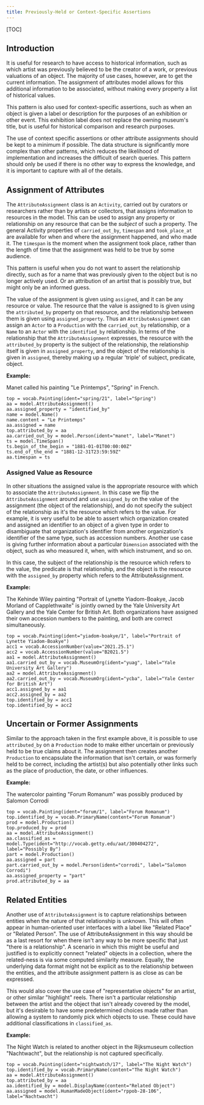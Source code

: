 ```yaml
---
title: Previously-Held or Context-Specific Assertions
---
```


[TOC]

## Introduction

It is useful for research to have access to historical information, such as which artist was previously believed to be the creator of a work, or previous valuations of an object.  The majority of use cases, however, are to get the current information.  The assignment of attributes model allows for this additional information to be associated, without making every property a list of historical values.

This pattern is also used for context-specific assertions, such as when an object is given a label or description for the purposes of an exhibition or other event.  This exhibition label does not replace the owning museum's title, but is useful for historical comparison and research purposes.

The use of context specific assertions or other attribute assignments should be kept to a minimum if possible. The data structure is significantly more complex than other patterns, which reduces the likelihood of implementation and increases the difficult of search queries. This pattern should only be used if there is no other way to express the knowledge, and it is important to capture with all of the details.

## Assignment of Attributes

The `AttributeAssignment` class is an `Activity`, carried out by curators or researchers rather than by artists or collectors, that assigns information to resources in the model. This can be used to assign any property or relationship on any resource that can be the _subject_ of such a property.  The general Activity properties of `carried_out_by`, `timespan` and `took_place_at` are available for when and where the assignment happened, and who made it.  The `timespan` is the moment when the assignment took place, rather than the length of time that the assignment was held to be true by some audience.

This pattern is useful when you do not want to assert the relationship directly, such as for a name that was previously given to the object but is no longer actively used. Or an attribution of an artist that is possibly true, but might only be an informed guess.

The value of the assignment is given using `assigned`, and it can be any resource or value. The resource that the value is assigned to is given using the `attributed_by` property on that resource, and the relationship between them is given using `assigned_property`. Thus an `AttributeAssignment` can assign an `Actor` to a `Production` with the `carried_out_by` relationship, or a `Name` to an `Actor` with the `identified_by` relationship.  In terms of the relationship that the `AttributeAssignment` expresses, the resource with the `attributed_by` property is the subject of the relationship, the relationship itself is given in `assigned_property`, and the object of the relationship is given in `assigned`, thereby making up a regular 'triple' of subject, predicate, object.

__Example:__

Manet called his painting "Le Printemps", "Spring" in French.

```crom
top = vocab.Painting(ident="spring/21", label="Spring")
aa = model.AttributeAssignment()
aa.assigned_property = "identified_by"
name = model.Name()
name.content = "Le Printemps"
aa.assigned = name
top.attributed_by = aa
aa.carried_out_by = model.Person(ident="manet", label="Manet")
ts = model.TimeSpan()
ts.begin_of_the_begin = "1881-01-01T00:00:00Z"
ts.end_of_the_end = "1881-12-31T23:59:59Z"
aa.timespan = ts
```

### Assigned Value as Resource

In other situations the assigned value is the appropriate resource with which to associate the `AttributeAssignment`. In this case we flip the `AttributeAssignment` around and use `assigned_by` on the value of the assignment (the object of the relationship), and do not specify the subject of the relationship as it's the resource which refers to the value. For example, it is very useful to be able to assert which organization created and assigned an identifier to an object of a given type in order to disambiguate that organization's identifier from another organization's identifier of the same type, such as accession numbers.  Another use case is giving further information about a particular `Dimension` associated with the object, such as who measured it, when, with which instrument, and so on.

In this case, the subject of the relationship is the resource which refers to the value, the predicate is that relationship, and the object is the resource with the `assigned_by` property which refers to the AttributeAssignment.

__Example:__

The Kehinde Wiley painting "Portrait of Lynette Yiadom-Boakye, Jacob Morland of Capplethwaite" is jointly owned by the Yale University Art Gallery and the Yale Center for British Art. Both organizations have assigned their own accession numbers to the painting, and both are correct simultaneously.

```crom
top = vocab.Painting(ident="yiadom-boakye/1", label="Portrait of Lynette Yiadom-Boakye")
acc1 = vocab.AccessionNumber(value="2021.25.1")
acc2 = vocab.AccessionNumber(value="B2021.5")
aa1 = model.AttributeAssignment()
aa1.carried_out_by = vocab.MuseumOrg(ident="yuag", label="Yale University Art Gallery")
aa2 = model.AttributeAssignment()
aa2.carried_out_by = vocab.MuseumOrg(ident="ycba", label="Yale Center for British Art")
acc1.assigned_by = aa1
acc2.assigned_by = aa2
top.identified_by = acc1
top.identified_by = acc2
```

## Uncertain or Former Assignments

Similar to the approach taken in the first example above, it is possible to use `attributed_by` on a `Production` node to make either uncertain or previously held to be true claims about it. The assignment then creates another `Production` to encapsulate the information that isn't certain, or was formerly held to be correct, including the artist(s) but also potentially other links such as the place of production, the date, or other influences.

__Example:__ 

The watercolor painting "Forum Romanum" was possibly produced by Salomon Corrodi

```crom
top = vocab.Painting(ident="forum/1", label="Forum Romanum")
top.identified_by = vocab.PrimaryName(content="Forum Romanum")
prod = model.Production()
top.produced_by = prod
aa = model.AttributeAssignment()
aa.classified_as = model.Type(ident="http://vocab.getty.edu/aat/300404272", label="Possibly By")
part = model.Production()
aa.assigned = part
part.carried_out_by = model.Person(ident="corrodi", label="Salomon Corrodi")
aa.assigned_property = "part"
prod.attributed_by = aa
```

## Related Entities

Another use of `AttributeAssignment` is to capture relationships between entities when the nature of that relationship is unknown. This will often appear in human-oriented user interfaces with a label like "Related Place" or "Related Person". The use of AttributeAssignment in this way should be as a last resort for when there isn't any way to be more specific that just "there is a relationship". A scenario in which this might be useful and justified is to explicitly connect "related" objects in a collection, where the related-ness is via some computed similarity measure. Equally, the underlying data format might not be explicit as to the relationship between the entities, and the attribute assignment pattern is as close as can be expressed.

This would also cover the use case of "representative objects" for an artist, or other similar "highlight" reels. There isn't a particular relationship between the artist and the object that isn't already covered by the model, but it's desirable to have some predetermined choices made rather than allowing a system to randomly pick which objects to use. These could have additional classifications in `classified_as`.

__Example:__

The Night Watch is related to another object in the Rijksmuseum collection "Nachtwacht", but the relationship is not captured specifically.

```crom
top = vocab.Painting(ident="nightwatch/17", label="The Night Watch")
top.identified_by = vocab.PrimaryName(content="The Night Watch")
aa = model.AttributeAssignment()
top.attributed_by = aa
aa.identified_by = model.DisplayName(content="Related Object")
aa.assigned = model.HumanMadeObject(ident="rppob-28-106", label="Nachtwacht")
```
